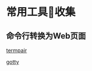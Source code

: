# 常用工具🔧收集

## 命令行转换为Web页面

[termpair](https://github.com/cs01/termpair)

[gotty](https://github.com/sorenisanerd/gotty)